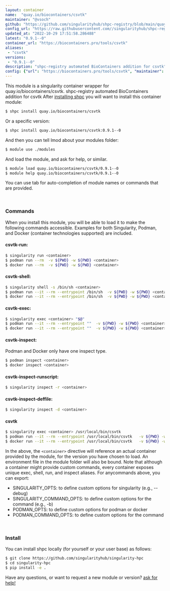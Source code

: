 ```yaml
---
layout: container
name:  "quay.io/biocontainers/csvtk"
maintainer: "@vsoch"
github: "https://github.com/singularityhub/shpc-registry/blob/main/quay.io/biocontainers/csvtk/container.yaml"
config_url: "https://raw.githubusercontent.com//singularityhub/shpc-registry/main/quay.io/biocontainers/csvtk/container.yaml"
updated_at: "2022-10-29 17:51:58.286488"
latest: "0.9.1--0"
container_url: "https://biocontainers.pro/tools/csvtk"
aliases:
 - "csvtk"
versions:
 - "0.9.1--0"
description: "shpc-registry automated BioContainers addition for csvtk"
config: {"url": "https://biocontainers.pro/tools/csvtk", "maintainer": "@vsoch", "description": "shpc-registry automated BioContainers addition for csvtk", "latest": {"0.9.1--0": "sha256:4d8e2983a10ddadb8d674ab14b9b3410acc470a5503db510f6fef0cf2021c0ff"}, "tags": {"0.9.1--0": "sha256:4d8e2983a10ddadb8d674ab14b9b3410acc470a5503db510f6fef0cf2021c0ff"}, "docker": "quay.io/biocontainers/csvtk", "aliases": {"csvtk": "/usr/local/bin/csvtk"}}
---
```


This module is a singularity container wrapper for quay.io/biocontainers/csvtk.
shpc-registry automated BioContainers addition for csvtk
After [installing shpc](#install) you will want to install this container module:


```bash
$ shpc install quay.io/biocontainers/csvtk
```

Or a specific version:

```bash
$ shpc install quay.io/biocontainers/csvtk:0.9.1--0
```

And then you can tell lmod about your modules folder:

```bash
$ module use ./modules
```

And load the module, and ask for help, or similar.

```bash
$ module load quay.io/biocontainers/csvtk/0.9.1--0
$ module help quay.io/biocontainers/csvtk/0.9.1--0
```

You can use tab for auto-completion of module names or commands that are provided.

<br>

### Commands

When you install this module, you will be able to load it to make the following commands accessible.
Examples for both Singularity, Podman, and Docker (container technologies supported) are included.

#### csvtk-run:

```bash
$ singularity run <container>
$ podman run --rm  -v ${PWD} -w ${PWD} <container>
$ docker run --rm  -v ${PWD} -w ${PWD} <container>
```

#### csvtk-shell:

```bash
$ singularity shell -s /bin/sh <container>
$ podman run --it --rm --entrypoint /bin/sh  -v ${PWD} -w ${PWD} <container>
$ docker run --it --rm --entrypoint /bin/sh  -v ${PWD} -w ${PWD} <container>
```

#### csvtk-exec:

```bash
$ singularity exec <container> "$@"
$ podman run --it --rm --entrypoint ""  -v ${PWD} -w ${PWD} <container> "$@"
$ docker run --it --rm --entrypoint ""  -v ${PWD} -w ${PWD} <container> "$@"
```

#### csvtk-inspect:

Podman and Docker only have one inspect type.

```bash
$ podman inspect <container>
$ docker inspect <container>
```

#### csvtk-inspect-runscript:

```bash
$ singularity inspect -r <container>
```

#### csvtk-inspect-deffile:

```bash
$ singularity inspect -d <container>
```


#### csvtk

```bash
$ singularity exec <container> /usr/local/bin/csvtk
$ podman run --it --rm --entrypoint /usr/local/bin/csvtk   -v ${PWD} -w ${PWD} <container> -c " $@"
$ docker run --it --rm --entrypoint /usr/local/bin/csvtk   -v ${PWD} -w ${PWD} <container> -c " $@"
```



In the above, the `<container>` directive will reference an actual container provided
by the module, for the version you have chosen to load. An environment file in the
module folder will also be bound. Note that although a container
might provide custom commands, every container exposes unique exec, shell, run, and
inspect aliases. For anycommands above, you can export:

 - SINGULARITY_OPTS: to define custom options for singularity (e.g., --debug)
 - SINGULARITY_COMMAND_OPTS: to define custom options for the command (e.g., -b)
 - PODMAN_OPTS: to define custom options for podman or docker
 - PODMAN_COMMAND_OPTS: to define custom options for the command

<br>

### Install

You can install shpc locally (for yourself or your user base) as follows:

```bash
$ git clone https://github.com/singularityhub/singularity-hpc
$ cd singularity-hpc
$ pip install -e .
```

Have any questions, or want to request a new module or version? [ask for help!](https://github.com/singularityhub/singularity-hpc/issues)